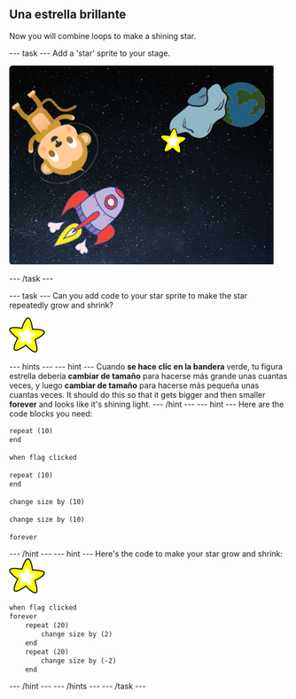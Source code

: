 ## Una estrella brillante

Now you will combine loops to make a shining star.

\--- task \--- Add a 'star' sprite to your stage.

![Agregar la figura de una estrella](images/space-star-sprite.png)

\--- /task \---

\--- task \--- Can you add code to your star sprite to make the star repeatedly grow and shrink?

![Probando una estrella brillante](images/sprite-star.png)

\--- hints \--- \--- hint \--- Cuando **se hace clic en la bandera** verde, tu figura estrella debería **cambiar de tamaño** para hacerse más grande unas cuantas veces, y luego **cambiar de tamaño** para hacerse más pequeña unas cuantas veces. It should do this so that it gets bigger and then smaller **forever** and looks like it's shining light. \--- /hint \--- \--- hint \--- Here are the code blocks you need:

```blocks3
repeat (10)
end

when flag clicked

repeat (10)
end

change size by (10)

change size by (10)

forever
```

\--- /hint \--- \--- hint \--- Here's the code to make your star grow and shrink: ![Star sprite](images/sprite-star.png)

```blocks3
when flag clicked
forever
    repeat (20)
        change size by (2)
    end
    repeat (20)
        change size by (-2)
    end

```

\--- /hint \--- \--- /hints \--- \--- /task \---